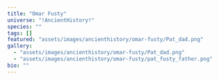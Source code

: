 ```yaml
---
title: "Omar Fusty"
universe: "!AncientHistory!"
species: ""
tags: []
featured: "assets/images/ancienthistory/omar-fusty/Pat_dad.png"
gallery:
  - "assets/images/ancienthistory/omar-fusty/Pat_dad.png"
  - "assets/images/ancienthistory/omar-fusty/pat_fusty_father.png"
bio: ""
---
```

